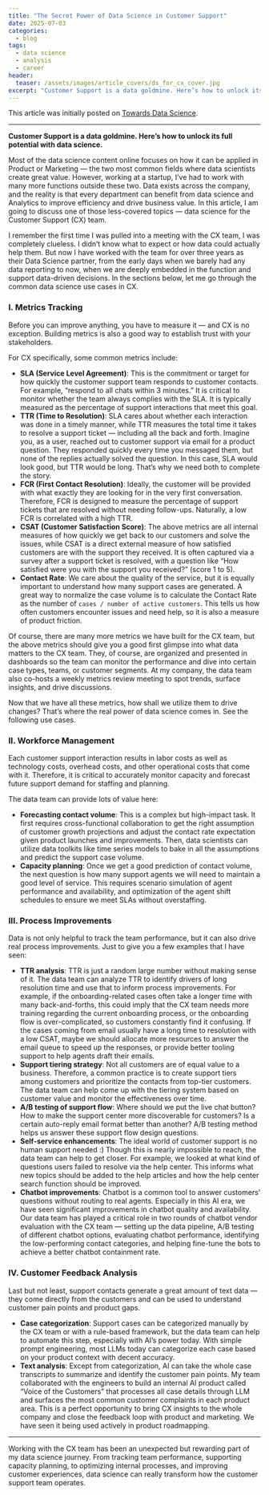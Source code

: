 ```yaml
---
title: "The Secret Power of Data Science in Customer Support"
date: 2025-07-03
categories:
  - blog
tags:
  - data science
  - analysis
  - career
header:
  teaser: /assets/images/article_covers/ds_for_cx_cover.jpg
excerpt: "Customer Support is a data goldmine. Here’s how to unlock its full potential with data science."
---
```


This article was initially posted on [Towards Data Science](https://towardsdatascience.com/the-secret-power-of-data-science-in-customer-support/).  

---

**Customer Support is a data goldmine. Here’s how to unlock its full potential with data science.**

Most of the data science content online focuses on how it can be applied in Product or Marketing — the two most common fields where data scientists create great value. However, working at a startup, I’ve had to work with many more functions outside these two. Data exists across the company, and the reality is that every department can benefit from data science and Analytics to improve efficiency and drive business value. In this article, I am going to discuss one of those less-covered topics — data science for the Customer Support (CX) team.

I remember the first time I was pulled into a meeting with the CX team, I was completely clueless. I didn’t know what to expect or how data could actually help them. But now I have worked with the team for over three years as their Data Science partner, from the early days when we barely had any data reporting to now, when we are deeply embedded in the function and support data-driven decisions. In the sections below, let me go through the common data science use cases in CX.

### I. Metrics Tracking

Before you can improve anything, you have to measure it — and CX is no exception. Building metrics is also a good way to establish trust with your stakeholders.

For CX specifically, some common metrics include:  
* **SLA (Service Level Agreement)**: This is the commitment or target for how quickly the customer support team responds to customer contacts. For example, “respond to all chats within 3 minutes.” It is critical to monitor whether the team always complies with the SLA. It is typically measured as the percentage of support interactions that meet this goal.  
* **TTR (Time to Resolution)**: SLA cares about whether each interaction was done in a timely manner, while TTR measures the total time it takes to resolve a support ticket — including all the back and forth. Imagine you, as a user, reached out to customer support via email for a product question. They responded quickly every time you messaged them, but none of the replies actually solved the question. In this case, SLA would look good, but TTR would be long. That’s why we need both to complete the story.  
* **FCR (First Contact Resolution)**: Ideally, the customer will be provided with what exactly they are looking for in the very first conversation. Therefore, FCR is designed to measure the percentage of support tickets that are resolved without needing follow-ups. Naturally, a low FCR is correlated with a high TTR.  
* **CSAT (Customer Satisfaction Score)**: The above metrics are all internal measures of how quickly we get back to our customers and solve the issues, while CSAT is a direct external measure of how satisfied customers are with the support they received. It is often captured via a survey after a support ticket is resolved, with a question like “How satisfied were you with the support you received?” (score 1 to 5).  
* **Contact Rate**: We care about the quality of the service, but it is equally important to understand how many support cases are generated. A great way to normalize the case volume is to calculate the Contact Rate as the number of `cases / number of active customers`. This tells us how often customers encounter issues and need help, so it is also a measure of product friction.  

Of course, there are many more metrics we have built for the CX team, but the above metrics should give you a good first glimpse into what data matters to the CX team. They, of course, are organized and presented in dashboards so the team can monitor the performance and dive into certain case types, teams, or customer segments. At my company, the data team also co-hosts a weekly metrics review meeting to spot trends, surface insights, and drive discussions.  

Now that we have all these metrics, how shall we utilize them to drive changes? That’s where the real power of data science comes in. See the following use cases.  


### II. Workforce Management

Each customer support interaction results in labor costs as well as technology costs, overhead costs, and other operational costs that come with it. Therefore, it is critical to accurately monitor capacity and forecast future support demand for staffing and planning.  

The data team can provide lots of value here:  
* **Forecasting contact volume**: This is a complex but high-impact task. It first requires cross-functional collaboration to get the right assumption of customer growth projections and adjust the contact rate expectation given product launches and improvements. Then, data scientists can utilize data toolkits like time series models to bake in all the assumptions and predict the support case volume.  
* **Capacity planning**: Once we get a good prediction of contact volume, the next question is how many support agents we will need to maintain a good level of service. This requires scenario simulation of agent performance and availability, and optimization of the agent shift schedules to ensure we meet SLAs without overstaffing.  


### III. Process Improvements

Data is not only helpful to track the team performance, but it can also drive real process improvements. Just to give you a few examples that I have seen:  

* **TTR analysis**: TTR is just a random large number without making sense of it. The data team can analyze TTR to identify drivers of long resolution time and use that to inform process improvements. For example, if the onboarding-related cases often take a longer time with many back-and-forths, this could imply that the CX team needs more training regarding the current onboarding process, or the onboarding flow is over-complicated, so customers constantly find it confusing. If the cases coming from email usually have a long time to resolution with a low CSAT, maybe we should allocate more resources to answer the email queue to speed up the responses, or provide better tooling support to help agents draft their emails.  
* **Support tiering strategy**: Not all customers are of equal value to a business. Therefore, a common practice is to create support tiers among customers and prioritize the contacts from top-tier customers. The data team can help come up with the tiering system based on customer value and monitor the effectiveness over time.  
* **A/B testing of support flow**: Where should we put the live chat button? How to make the support center more discoverable for customers? Is a certain auto-reply email format better than another? A/B testing method helps us answer these support flow design questions.  
* **Self-service enhancements**: The ideal world of customer support is no human support needed :) Though this is nearly impossible to reach, the data team can help to get closer. For example, we looked at what kind of questions users failed to resolve via the help center. This informs what new topics should be added to the help articles and how the help center search function should be improved.  
* **Chatbot improvements**: Chatbot is a common tool to answer customers’ questions without routing to real agents. Especially in this AI era, we have seen significant improvements in chatbot quality and availability. Our data team has played a critical role in two rounds of chatbot vendor evaluation with the CX team — setting up the data pipeline, A/B testing of different chatbot options, evaluating chatbot performance, identifying the low-performing contact categories, and helping fine-tune the bots to achieve a better chatbot containment rate.  

### IV. Customer Feedback Analysis  

Last but not least, support contacts generate a great amount of text data — they come directly from the customers and can be used to understand customer pain points and product gaps.

* **Case categorization**: Support cases can be categorized manually by the CX team or with a rule-based framework, but the data team can help to automate this step, especially with AI’s power today. With simple prompt engineering, most LLMs today can categorize each case based on your product context with decent accuracy.  
* **Text analysis**: Except from categorization, AI can take the whole case transcripts to summarize and identify the customer pain points. My team collaborated with the engineers to build an internal AI product called “Voice of the Customers” that processes all case details through LLM and surfaces the most common customer complaints in each product area. This is a perfect opportunity to bring CX insights to the whole company and close the feedback loop with product and marketing. We have seen it being used actively in product roadmapping.  

---

Working with the CX team has been an unexpected but rewarding part of my data science journey. From tracking team performance, supporting capacity planning, to optimizing internal processes, and improving customer experiences, data science can really transform how the customer support team operates.  
